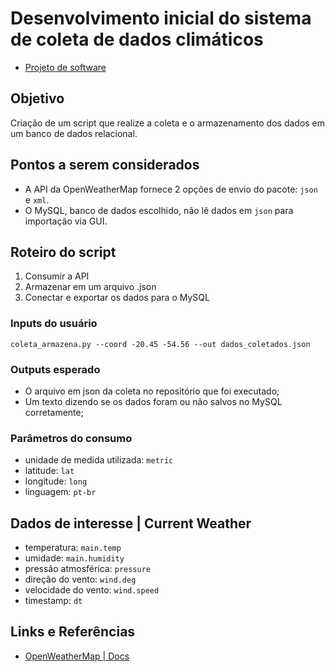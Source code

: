 # Desenvolvimento inicial do sistema de coleta de dados climáticos

- [Projeto de software](https://budkee.notion.site/Open-Weather-Map-3b2e4e5a58ec4898ad31f94c178ca2db?pvs=4)

## Objetivo

Criação de um script que realize a coleta e o armazenamento dos dados em um banco de dados relacional.

## Pontos a serem considerados

- A API da OpenWeatherMap fornece 2 opções de envio do pacote: `json` e `xml`.
- O MySQL, banco de dados escolhido, não lê dados em `json` para importação via GUI.

## Roteiro do script

1. Consumir a API
2. Armazenar em um arquivo .json
3. Conectar e exportar os dados para o MySQL

### Inputs do usuário

    coleta_armazena.py --coord -20.45 -54.56 --out dados_coletados.json

### Outputs esperado

- O arquivo em json da coleta no repositório que foi executado;
- Um texto dizendo se os dados foram ou não salvos no MySQL corretamente;

### Parâmetros do consumo

- unidade de medida utilizada: `metric`
- latitude: `lat`
- longitude: `long`
- linguagem: `pt-br`

## Dados de interesse | Current Weather

- temperatura: `main.temp`
- umidade: `main.humidity`
- pressão atmosférica: `pressure`
- direção do vento: `wind.deg`
- velocidade do vento: `wind.speed`
- timestamp: `dt`

## Links e Referências

- [OpenWeatherMap | Docs](https://openweathermap.org/current)

